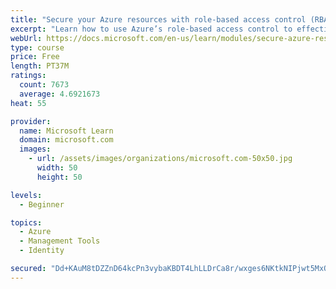 ```yaml
---
title: "Secure your Azure resources with role-based access control (RBAC)"
excerpt: "Learn how to use Azure’s role-based access control to effectively manage your team’s access to Azure resources."
webUrl: https://docs.microsoft.com/en-us/learn/modules/secure-azure-resources-with-rbac/
type: course
price: Free
length: PT37M
ratings:
  count: 7673
  average: 4.6921673
heat: 55

provider:
  name: Microsoft Learn
  domain: microsoft.com
  images:
    - url: /assets/images/organizations/microsoft.com-50x50.jpg
      width: 50
      height: 50

levels:
  - Beginner

topics:
  - Azure
  - Management Tools
  - Identity

secured: "Dd+KAuM8tDZZnD64kcPn3vybaKBDT4LhLLDrCa8r/wxges6NKtkNIPjwt5MxOZaBNWybwVFMCy4NDY1VP+0GF9+jnKIIPdBAl6ou65dfsTneYHrcWZPlWt6DpjYZHmm2w6TgCHda88PNfr6HE29HIt7PXRqtmJ733jOtlFx5j/bV23mexDvCmTYV9W2x1PKewzGvq5bu0O7AflDNTbaWFcJKX1Ab1QT3fol3k0+89j7ZSlodt+Qvu6fssHdx6dKXofY+lvxXcX9IjfSqmW97LZ1X5AbtGxcJpCkw6kRvwt7qpYhv9hsP2HKDrWU2Sh5afKPuUs8+pbIL7UQYTJurFwoM+/iaZ0wiRsbOY2Wdxrk9+IvWWrSekGkbtMSHcoWtGUbx6KXnZT8Q6KI8l3I1qyY/3OX7AQ56/ffutAm30FE=;FiBLEhmHRf5yrFLavbwX2g=="
---
```


